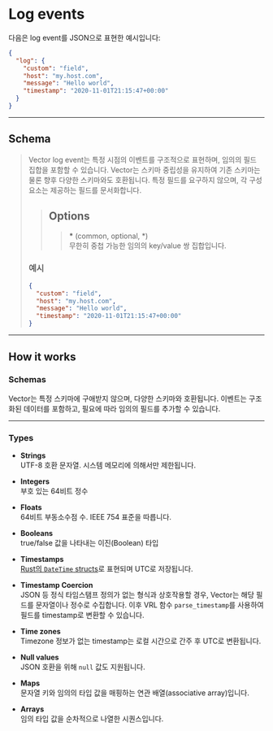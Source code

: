 # Log events

다음은 log event를 JSON으로 표현한 예시입니다:

```json
{
  "log": {
    "custom": "field",
    "host": "my.host.com",
    "message": "Hello world",
    "timestamp": "2020-11-01T21:15:47+00:00"
  }
}
```

---

## Schema

> Vector log event는 특정 시점의 이벤트를 구조적으로 표현하며, 임의의 필드 집합을 포함할 수 있습니다. Vector는 스키마 중립성을 유지하여 기존 스키마는 물론 향후 다양한 스키마와도 호환됩니다. 특정 필드를 요구하지 않으며, 각 구성 요소는 제공하는 필드를 문서화합니다.
>> ## Options
>>> **\*** (common, optional, *)  
>>> 무한히 중첩 가능한 임의의 key/value 쌍 집합입니다.
> ### 예시
> ```json
> {
>   "custom": "field",
>   "host": "my.host.com",
>   "message": "Hello world",
>   "timestamp": "2020-11-01T21:15:47+00:00"
> }
> ```

---

## How it works

### Schemas

Vector는 특정 스키마에 구애받지 않으며, 다양한 스키마와 호환됩니다. 이벤트는 구조화된 데이터를 포함하고, 필요에 따라 임의의 필드를 추가할 수 있습니다.

---

### Types

* **Strings**  
UTF-8 호환 문자열. 시스템 메모리에 의해서만 제한됩니다.

* **Integers**  
부호 있는 64비트 정수

* **Floats**  
64비트 부동소수점 수. IEEE 754 표준을 따릅니다.

* **Booleans**  
true/false 값을 나타내는 이진(Boolean) 타입

* **Timestamps**  
[Rust의 `DateTime` structs](https://docs.rs/chrono/latest/chrono/struct.DateTime.html)로 표현되며 UTC로 저장됩니다.

* **Timestamp Coercion**  
JSON 등 정식 타임스탬프 정의가 없는 형식과 상호작용할 경우, Vector는 해당 필드를 문자열이나 정수로 수집합니다. 이후 VRL 함수 `parse_timestamp`를 사용하여 필드를 timestamp로 변환할 수 있습니다.

* **Time zones**  
Timezone 정보가 없는 timestamp는 로컬 시간으로 간주 후 UTC로 변환됩니다.

* **Null values**  
JSON 호환을 위해 `null` 값도 지원됩니다.

* **Maps**  
문자열 키와 임의의 타입 값을 매핑하는 연관 배열(associative array)입니다.

* **Arrays**  
임의 타입 값을 순차적으로 나열한 시퀀스입니다.